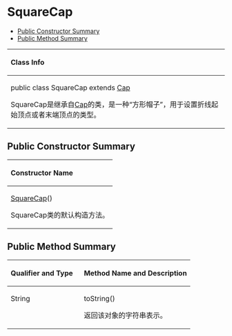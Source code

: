 # SquareCap<a name="ZH-CN_TOPIC_0000001145781049"></a>

-   [Public Constructor Summary](#section22451122192014)
-   [Public Method Summary](#section1675314314205)


<a name="table21964mcpsimp"></a>
<table><thead align="left"><tr id="row21968mcpsimp"><th class="cellrowborder" valign="top" width="100%" id="mcps1.1.2.1.1"><p id="p21970mcpsimp"><a name="p21970mcpsimp"></a><a name="p21970mcpsimp"></a>Class Info</p>
</th>
</tr>
</thead>
<tbody><tr id="row21971mcpsimp"><td class="cellrowborder" valign="top" width="100%" headers="mcps1.1.2.1.1 "><p id="p72515114435"><a name="p72515114435"></a><a name="p72515114435"></a>public class SquareCap extends <a href="cap.md">Cap</a></p>
<p id="p21973mcpsimp"><a name="p21973mcpsimp"></a><a name="p21973mcpsimp"></a>SquareCap是继承自<a href="cap.md">Cap</a>的类，是一种“方形帽子”，用于设置折线起始顶点或者末端顶点的类型。</p>
</td>
</tr>
</tbody>
</table>

## Public Constructor Summary<a name="section22451122192014"></a>

<a name="table21977mcpsimp"></a>
<table><thead align="left"><tr id="row21981mcpsimp"><th class="cellrowborder" valign="top" width="100%" id="mcps1.1.2.1.1"><p id="p145mcpsimp"><a name="p145mcpsimp"></a><a name="p145mcpsimp"></a>Constructor Name</p>
</th>
</tr>
</thead>
<tbody><tr id="row21984mcpsimp"><td class="cellrowborder" valign="top" width="100%" headers="mcps1.1.2.1.1 "><p id="p21986mcpsimp"><a name="p21986mcpsimp"></a><a name="p21986mcpsimp"></a><a href="squarecap.md">SquareCap</a>()</p>
<p id="p20347933616"><a name="p20347933616"></a><a name="p20347933616"></a>SquareCap类的默认构造方法。</p>
</td>
</tr>
</tbody>
</table>

## Public Method Summary<a name="section1675314314205"></a>

<a name="table21988mcpsimp"></a>
<table><thead align="left"><tr id="row21993mcpsimp"><th class="cellrowborder" valign="top" width="40%" id="mcps1.1.3.1.1"><p id="p081120285386"><a name="p081120285386"></a><a name="p081120285386"></a>Qualifier and Type</p>
</th>
<th class="cellrowborder" valign="top" width="60%" id="mcps1.1.3.1.2"><p id="p681112883813"><a name="p681112883813"></a><a name="p681112883813"></a>Method Name and Description</p>
</th>
</tr>
</thead>
<tbody><tr id="row21998mcpsimp"><td class="cellrowborder" valign="top" width="40%" headers="mcps1.1.3.1.1 "><p id="p22000mcpsimp"><a name="p22000mcpsimp"></a><a name="p22000mcpsimp"></a>String</p>
</td>
<td class="cellrowborder" valign="top" width="60%" headers="mcps1.1.3.1.2 "><p id="p22002mcpsimp"><a name="p22002mcpsimp"></a><a name="p22002mcpsimp"></a>toString()</p>
<p id="p687194715314"><a name="p687194715314"></a><a name="p687194715314"></a>返回该对象的字符串表示。</p>
</td>
</tr>
</tbody>
</table>

